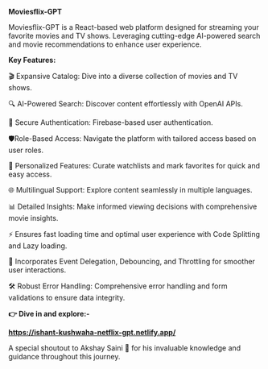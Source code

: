 **Moviesflix-GPT**

Moviesflix-GPT is a React-based web platform designed for streaming your favorite movies and TV shows. Leveraging cutting-edge AI-powered search and movie recommendations to enhance user experience.

**Key Features:**

🎬 Expansive Catalog: Dive into a diverse collection of movies and TV shows.

🔍 AI-Powered Search: Discover content effortlessly with OpenAI APIs.

🔐 Secure Authentication: Firebase-based user authentication.

🛡Role-Based Access: Navigate the platform with tailored access based on user roles.

📜 Personalized Features: Curate watchlists and mark favorites for quick and easy access.

🌐 Multilingual Support: Explore content seamlessly in multiple languages.

📊 Detailed Insights: Make informed viewing decisions with comprehensive movie insights.

⚡ Ensures fast loading time and optimal user experience with Code Splitting and Lazy loading.

🚀 Incorporates Event Delegation, Debouncing, and Throttling for smoother user interactions.

🛠 Robust Error Handling: Comprehensive error handling and form validations to ensure data integrity.

**👉 Dive in and explore:-**

**https://ishant-kushwaha-netflix-gpt.netlify.app/**

A special shoutout to Akshay Saini 🚀 for his invaluable knowledge and guidance throughout this journey.
